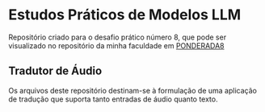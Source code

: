 # Estudos Práticos de Modelos LLM

Repositório criado para o desafio prático número 8, que pode ser visualizado no repositório da minha faculdade em [PONDERADA8](https://rmnicola.github.io/m8-ec-encontros/sprint4/encontro10/ponderada8)

## Tradutor de Áudio

Os arquivos deste repositório destinam-se à formulação de uma aplicação de tradução que suporta tanto entradas de áudio quanto texto.
